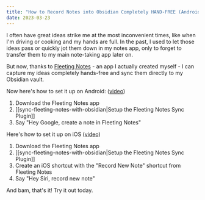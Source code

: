 ```yaml
---
title: "How to Record Notes into Obsidian Completely HAND-FREE (Android/iOS)"
date: 2023-03-23
---
```

I often have great ideas strike me at the most inconvenient times, like when I'm driving or cooking and my hands are full. In the past, I used to let those ideas pass or quickly jot them down in my notes app, only to forget to transfer them to my main note-taking app later on.

But now, thanks to [Fleeting Notes](https://www.fleetingnotes.app/) - an app I actually created myself - I can capture my ideas completely hands-free and sync them directly to my Obsidian vault.

Now here's how to set it up on Android: ([video](https://youtu.be/1MudIgzjwiU))
1. Download the Fleeting Notes app
2. [[sync-fleeting-notes-with-obsidian|Setup the Fleeting Notes Sync Plugin]]
3. Say "Hey Google, create a note in Fleeting Notes"

Here's how to set it up on iOS ([video](https://youtu.be/yBIsjQvLJKg))
1. Download the Fleeting Notes app
2. [[sync-fleeting-notes-with-obsidian|Setup the Fleeting Notes Sync Plugin]]
3. Create an iOS shortcut with the "Record New Note" shortcut from Fleeting Notes
4. Say "Hey Siri, record new note"

And bam, that's it! Try it out today.